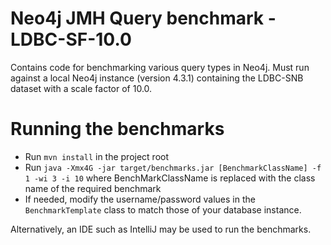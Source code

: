# Neo4j JMH Query benchmark - LDBC-SF-10.0

Contains code for benchmarking various query types in Neo4j.
Must run against a local Neo4j instance (version 4.3.1) containing the LDBC-SNB dataset with a scale factor of 10.0.

# Running the benchmarks

 - Run `mvn install` in the project root
 - Run `java -Xmx4G -jar target/benchmarks.jar [BenchmarkClassName] -f 1 -wi 3 -i 10` where BenchMarkClassName is replaced with the class name of the required benchmark
 - If needed, modify the username/password values in the `BenchmarkTemplate` class to match those of your database instance.

Alternatively, an IDE such as IntelliJ may be used to run the benchmarks.
